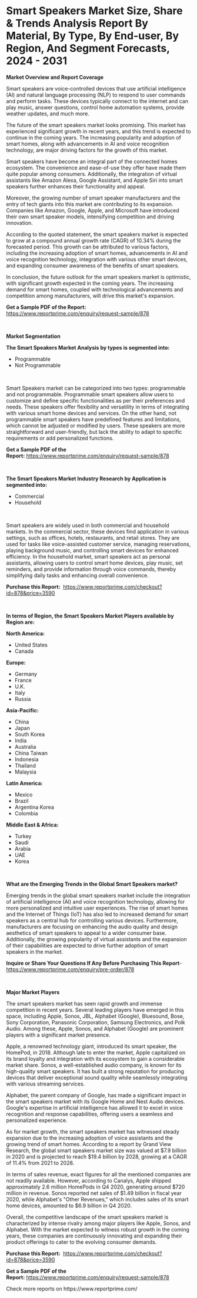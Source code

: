 <p><h1>Smart Speakers Market Size, Share & Trends Analysis Report By Material, By Type, By End-user, By Region, And Segment Forecasts, 2024 - 2031</h1></p><p><strong>Market Overview and Report Coverage</strong></p>
<p><p>Smart speakers are voice-controlled devices that use artificial intelligence (AI) and natural language processing (NLP) to respond to user commands and perform tasks. These devices typically connect to the internet and can play music, answer questions, control home automation systems, provide weather updates, and much more.</p><p>The future of the smart speakers market looks promising. This market has experienced significant growth in recent years, and this trend is expected to continue in the coming years. The increasing popularity and adoption of smart homes, along with advancements in AI and voice recognition technology, are major driving factors for the growth of this market.</p><p>Smart speakers have become an integral part of the connected homes ecosystem. The convenience and ease-of-use they offer have made them quite popular among consumers. Additionally, the integration of virtual assistants like Amazon Alexa, Google Assistant, and Apple Siri into smart speakers further enhances their functionality and appeal.</p><p>Moreover, the growing number of smart speaker manufacturers and the entry of tech giants into this market are contributing to its expansion. Companies like Amazon, Google, Apple, and Microsoft have introduced their own smart speaker models, intensifying competition and driving innovation.</p><p>According to the quoted statement, the smart speakers market is expected to grow at a compound annual growth rate (CAGR) of 10.34% during the forecasted period. This growth can be attributed to various factors, including the increasing adoption of smart homes, advancements in AI and voice recognition technology, integration with various other smart devices, and expanding consumer awareness of the benefits of smart speakers.</p><p>In conclusion, the future outlook for the smart speakers market is optimistic, with significant growth expected in the coming years. The increasing demand for smart homes, coupled with technological advancements and competition among manufacturers, will drive this market's expansion.</p></p>
<p><strong>Get a Sample PDF of the Report:</strong> <a href="https://www.reportprime.com/enquiry/request-sample/878">https://www.reportprime.com/enquiry/request-sample/878</a></p>
<p>&nbsp;</p>
<p><strong>Market Segmentation</strong></p>
<p><strong>The Smart Speakers Market Analysis by types is segmented into:</strong></p>
<p><ul><li>Programmable</li><li>Not Programmable</li></ul></p>
<p>&nbsp;</p>
<p><p>Smart Speakers market can be categorized into two types: programmable and not programmable. Programmable smart speakers allow users to customize and define specific functionalities as per their preferences and needs. These speakers offer flexibility and versatility in terms of integrating with various smart home devices and services. On the other hand, not programmable smart speakers have predefined features and limitations, which cannot be adjusted or modified by users. These speakers are more straightforward and user-friendly, but lack the ability to adapt to specific requirements or add personalized functions.</p></p>
<p><strong>Get a Sample PDF of the Report:</strong>&nbsp;<a href="https://www.reportprime.com/enquiry/request-sample/878">https://www.reportprime.com/enquiry/request-sample/878</a></p>
<p>&nbsp;</p>
<p><strong>The Smart Speakers Market Industry Research by Application is segmented into:</strong></p>
<p><ul><li>Commercial</li><li>Household</li></ul></p>
<p>&nbsp;</p>
<p><p>Smart speakers are widely used in both commercial and household markets. In the commercial sector, these devices find application in various settings, such as offices, hotels, restaurants, and retail stores. They are used for tasks like voice-assisted customer service, managing reservations, playing background music, and controlling smart devices for enhanced efficiency. In the household market, smart speakers act as personal assistants, allowing users to control smart home devices, play music, set reminders, and provide information through voice commands, thereby simplifying daily tasks and enhancing overall convenience.</p></p>
<p><strong>Purchase this Report:</strong>&nbsp; <a href="https://www.reportprime.com/checkout?id=878&price=3590">https://www.reportprime.com/checkout?id=878&price=3590</a></p>
<p>&nbsp;</p>
<p><strong>In terms of Region, the Smart Speakers Market Players available by Region are:</strong></p>
<p>
    <p> <strong> North America: </strong>
        <ul>
            <li>United States</li>
            <li>Canada</li>
        </ul>
        </p> 
    <p> <strong> Europe: </strong>
        <ul>
            <li>Germany</li>
            <li>France</li>
            <li>U.K.</li>
            <li>Italy</li>
            <li>Russia</li>
        </ul>
        </p> 
    <p> <strong> Asia-Pacific: </strong>
        <ul>
            <li>China</li>
            <li>Japan</li>
            <li>South Korea</li>
            <li>India</li>
            <li>Australia</li>
            <li>China Taiwan</li>
            <li>Indonesia</li>
            <li>Thailand</li>
            <li>Malaysia</li>
        </ul>
        </p> 
    <p> <strong> Latin America: </strong>
        <ul>
            <li>Mexico</li>
            <li>Brazil</li>
            <li>Argentina Korea</li>
            <li>Colombia</li>
        </ul>
        </p> 
    <p> <strong> Middle East & Africa: </strong>
        <ul>
            <li>Turkey</li>
            <li>Saudi</li>
            <li>Arabia</li>
            <li>UAE</li>
            <li>Korea</li>
        </ul>
    </p>
    </p>
<p>&nbsp;</p>
<p><strong>What are the Emerging Trends in the Global Smart Speakers market?</strong></p>
<p><p>Emerging trends in the global smart speakers market include the integration of artificial intelligence (AI) and voice recognition technology, allowing for more personalized and intuitive user experiences. The rise of smart homes and the Internet of Things (IoT) has also led to increased demand for smart speakers as a central hub for controlling various devices. Furthermore, manufacturers are focusing on enhancing the audio quality and design aesthetics of smart speakers to appeal to a wider consumer base. Additionally, the growing popularity of virtual assistants and the expansion of their capabilities are expected to drive further adoption of smart speakers in the market.</p></p>
<p><strong>Inquire or Share Your Questions If Any Before Purchasing This Report</strong>- <a href="https://www.reportprime.com/enquiry/pre-order/878">https://www.reportprime.com/enquiry/pre-order/878</a></p>
<p>&nbsp;</p>
<p><strong>Major Market Players</strong></p>
<p><p>The smart speakers market has seen rapid growth and immense competition in recent years. Several leading players have emerged in this space, including Apple, Sonos, JBL, Alphabet (Google), Bluesound, Bose, Sony Corporation, Panasonic Corporation, Samsung Electronics, and Polk Audio. Among these, Apple, Sonos, and Alphabet (Google) are prominent players with a significant market presence.</p><p>Apple, a renowned technology giant, introduced its smart speaker, the HomePod, in 2018. Although late to enter the market, Apple capitalized on its brand loyalty and integration with its ecosystem to gain a considerable market share. Sonos, a well-established audio company, is known for its high-quality smart speakers. It has built a strong reputation for producing devices that deliver exceptional sound quality while seamlessly integrating with various streaming services.</p><p>Alphabet, the parent company of Google, has made a significant impact in the smart speakers market with its Google Home and Nest Audio devices. Google's expertise in artificial intelligence has allowed it to excel in voice recognition and response capabilities, offering users a seamless and personalized experience.</p><p>As for market growth, the smart speakers market has witnessed steady expansion due to the increasing adoption of voice assistants and the growing trend of smart homes. According to a report by Grand View Research, the global smart speakers market size was valued at $7.9 billion in 2020 and is projected to reach $19.4 billion by 2028, growing at a CAGR of 11.4% from 2021 to 2028.</p><p>In terms of sales revenue, exact figures for all the mentioned companies are not readily available. However, according to Canalys, Apple shipped approximately 2.6 million HomePods in Q4 2020, generating around $720 million in revenue. Sonos reported net sales of $1.49 billion in fiscal year 2020, while Alphabet's "Other Revenues," which includes sales of its smart home devices, amounted to $6.9 billion in Q4 2020.</p><p>Overall, the competitive landscape of the smart speakers market is characterized by intense rivalry among major players like Apple, Sonos, and Alphabet. With the market expected to witness robust growth in the coming years, these companies are continuously innovating and expanding their product offerings to cater to the evolving consumer demands.</p></p>
<p><strong>Purchase this Report:</strong>&nbsp;&nbsp;<a href="https://www.reportprime.com/checkout?id=878&price=3590">https://www.reportprime.com/checkout?id=878&price=3590</a></p>
<p></p>
<p><strong>Get a Sample PDF of the Report:</strong>&nbsp;<a href="https://www.reportprime.com/enquiry/request-sample/878">https://www.reportprime.com/enquiry/request-sample/878</a></p>
<p>Check more reports on https://www.reportprime.com/</p>